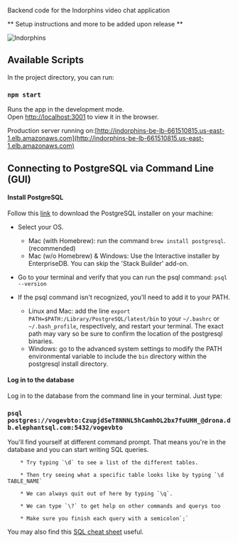 Backend code for the Indorphins video chat application

** Setup instructions and more to be added upon release **

![Indorphins](https://circleci.com/gh/afloesch/indorphins-be.svg?style=shield&circle-token=3b155ba273361607512a7c628217c4ca2394de5c)

## Available Scripts

In the project directory, you can run:

### `npm start`

Runs the app in the development mode.<br />
Open [http://localhost:3001](http://localhost:3001) to view it in the browser.

Production server running on:[http://indorphins-be-lb-661510815.us-east-1.elb.amazonaws.com](http://indorphins-be-lb-661510815.us-east-1.elb.amazonaws.com)

## Connecting to PostgreSQL via Command Line (GUI)

#### Install PostgreSQL

Follow this [link](https://www.postgresql.org/download/) to download the PostgreSQL installer on your machine:

- Select your OS.

  - Mac (with Homebrew): run the command `brew install postgresql`. (recommended)
  - Mac (w/o Homebrew) & Windows: Use the Interactive installer by EnterpriseDB. You can skip the 'Stack Builder' add-on.

- Go to your terminal and verify that you can run the psql command: `psql --version`

- If the psql command isn't recognized, you'll need to add it to your PATH.
  - Linux and Mac: add the line `export PATH=$PATH:/Library/PostgreSQL/latest/bin` to your `~/.bashrc` or `~/.bash_profile`, respectively, and restart your terminal. The exact path may vary so be sure to confirm the location of the postgresql binaries.
  - Windows: go to the advanced system settings to modify the PATH environmental variable to include the `bin` directory within the postgresql install directory.

#### Log in to the database

Log in to the database from the command line in your terminal. Just type:

### `psql postgres://vogevbto:CzupjdSeT8NNNL5hCamhOL2bx7fuUHH_@drona.db.elephantsql.com:5432/vogevbto`

You'll find yourself at different command prompt. That means you're in the database and you can start writing SQL queries.

        * Try typing `\d` to see a list of the different tables.

        * Then try seeing what a specific table looks like by typing `\d TABLE_NAME`

        * We can always quit out of here by typing `\q`.

        * We can type `\?` to get help on other commands and querys too

        * Make sure you finish each query with a semicolon`;`

You may also find this [SQL cheat sheet](http://www.cheat-sheets.org/saved-copy/sqlcheetsheet.gif) useful.
